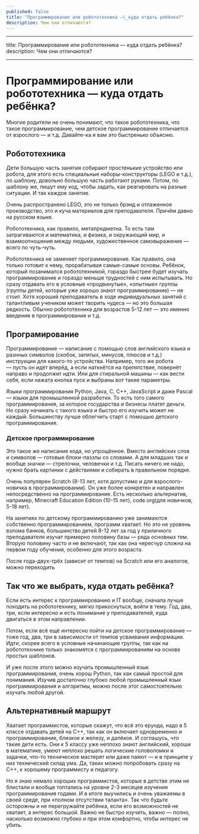 ```yaml
---
published: false
title: "Программирование или робототехника —\_куда отдать ребёнка?"
description: Чем они отличаются?
---
```

---
title: Программирование или робототехника — куда отдать ребёнка?
description: Чем они отличаются?

---

# Программирование или робототехника — куда отдать ребёнка?

Многие родители не очень понимают, что такое робототехника, что такое программирование, чем детское программирование отличается от взрослого — и т.д. Давайте-ка я вам это быстренько объясню.

## Робототехника

Дети большую часть занятия собирают простенькие устройство или робота, для этого есть специальные наборы-конструкторы (LEGO и т.д.), по шаблону, довольно большую часть работают руками. Потом, по шаблону же, пишут ему код, чтобы задать, как реагировать на разные ситуации. И так каждое занятие.

Очень распространено LEGO, это не только брэнд и отлаженное производство, это и куча материалов для преподавателя. Причём давно на русском языке.

Робототехника, как правило, метапредметна. То есть там затрагиваются и математика, и физика, и окружающий мир, и взаимоотношения между людьми, художественное самовыражение — всего по чуть-чуть. 

Робототехника не заменяет программирование. Как правило, она только готовит к нему, прорабатывая самые-самые основы. Ребёнок, который позанимался робототехникой, гораздо быстрее будет изучать программирование и гораздо меньше трудностей с ним испытывать. Но сразу отдавать его в условные «продвинутые», «опытные» группы (группы детей, которые уже хорошо знают программирование) — не стоит. Хотя хороший преподаватель в ходе индивидуальных занятий с талантливым учеником может творить чудеса — но это большая редкость. Обычно робототехника для возрастов 5-12 лет — это именно введение в программирование и т.д.

## Програмирование

Программирование — написание с помощью слов английского языка и разнных символов (скобок, запятых, минусов, плюсов и т.д.) инструкции для какого-то устройства. Например, того же робота — пусть он идёт вперёд, а если наткнётся на препятствие, повернёт направо и продолжит идти. Или для стиральной машины — как вести себя, если нажата кнопка пуск и выбраны вот такие параметры.

Языки программирования Python, Java, C, C++, JavaScript и даже Pascal — языки для промышленной разработки. То есть того самого программирования, за которое государства и бизнесы платят деньги. Но сразу начинать с такого языка и быстро его изучить может не каждый. Большинству лучше облегчить старт с помощью детского программирования.

### Детское программирование

Это такое же написание кода, но упрощённое. Вместо английских слов и символов — готовые блоки-паззлы со словами. А для младших так и вообще значки — стрелочки, человечки и т.д. Писать ничего не надо, нужно брать картинки с действиями и собирать в правильном порядке.

Очень популярен Scratch (8-13 лет, хотя допустимо и для взрослого-новичка в программировании). Он уже более конкретен и направлен непосредственно на программирование. Есть несколько альтернатив, например, Minecraft Education Edition (10-15 лет), code.org(для новичков, 5-18 лет).

На занятиях по детскому программированию уже занимаются собственно программированием, программ хватает. Но это не уровень взлома банков, большинство детей 8-12 лет за год у приличного преподавателя изучат примерно половину базы — ряда основных тем. Вторую половину часто и не включают, так как она чересчур сложна на первом году обучения, особенно для этого возраста.

После года-двух-трёх (зависит от темпов) на Scratch или его аналогов, можно переходить

## Так что же выбрать, куда отдать ребёнка?

Если есть интерес к программированию и IT вообще, сначала лучше походить на робототехнику, мягко прикоснуться, войти в тему. Год, два, три, если интересно и есть понимание у преподавателей, куда двигаться в этом направлении.

Потом, если всё ещё интересно пойти на детское программирование — тоже год, два, три в зависимости от темпов усваивания информации. Идти, скорее всего в условные начинающие группы, так как на робототехнике только знакомятся с программированиям на основе простых шаблонов.

И уже после этого можно изучать промышленный язык программирования, очень хорош Python, так как самый простой для понимания. Изучив достаточно глубоко любой промышленный язык программирования и алгоритмы, можно после этог самостоятельно изучать любой другой.

## Альтернативный маршрут

Хватает программистов, которые скажут, что всё это ерунда, надо в 5 классе отдавать детей на C++, так как он включает одновременно и программирование, близкое к железу, и далёкое. И соглашусь, что такие дети есть. Они к 5 классу уже неплохо знают английский, хороши в математике, умеют неплохо решать логические головоломки и задачки, что-то техническое мастерят или даже паяют —  и в принципе у них технический склад ума. Да, таких можно попробовать сразу на C++, к хорошему программисту и педагогу.

Но я знаю немало хороших программистов, которые в детстве этим не блистали и вообще топтались на уровне 2-3 месяцев изучения программирования годами. И в итоге выучились и очень уважаемы в своей среде, при «полном отсутствии таланта». Так что будьте осторожны и не перегружайте ребёнка, если его возможностей не хватает, а интерес большой. Важно не быстро изучить, важно — полно, насколько возможно глубоко и при этом комфортно, чтобы интерес не убить.